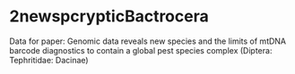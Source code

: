 # 2newspcrypticBactrocera
Data for paper: Genomic data reveals new species and the limits of mtDNA barcode diagnostics to contain a global pest species complex (Diptera: Tephritidae: Dacinae)
